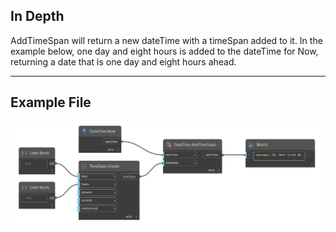 ## In Depth
AddTimeSpan will return a new dateTime with a timeSpan added to it. In the example below, one day and eight hours is added to the dateTime for Now, returning a date that is one day and eight hours ahead.
___
## Example File

![AddTimeSpan](./DSCore.DateTime.AddTimeSpan_img.jpg)

